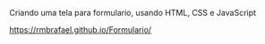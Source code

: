 Criando uma tela para formulario, usando HTML, CSS e JavaScript

 https://rmbrafael.github.io/Formulario/
